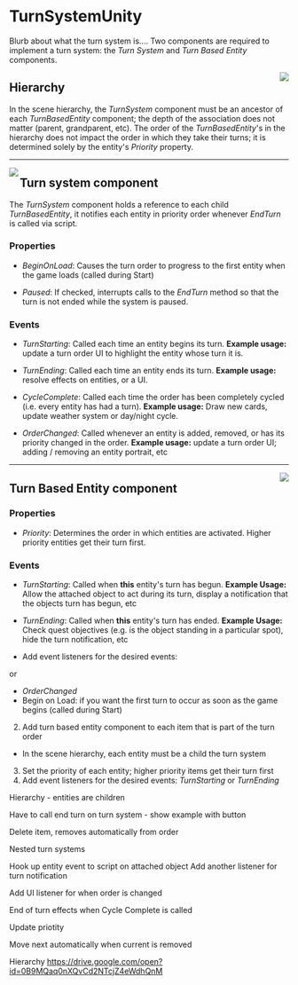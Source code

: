 # TurnSystemUnity

Blurb about what the turn system is....
Two components are required to implement a turn system: the _Turn System_ and _Turn Based Entity_ components.






<img align="right" src="https://drive.google.com/uc?export=view&id=0B9MQaq0nXQvCd2NTcjZ4eWdhQnM">

## Hierarchy
In the scene hierarchy, the _TurnSystem_ component must be an ancestor of each _TurnBasedEntity_ component; the depth of the association does not matter (parent, grandparent, etc). The order of the _TurnBasedEntity_'s in the hierarchy does not impact the order in which they take their turns; it is determined solely by the entity's _Priority_ property.

---

<img align="left" src="https://drive.google.com/uc?export=view&id=0B9MQaq0nXQvCd1ZzZ05LRHZQTG8">

## Turn system component
The _TurnSystem_ component holds a reference to each child _TurnBasedEntity_, it notifies each entity in priority order whenever _EndTurn_ is called via script.

### Properties
- _BeginOnLoad_: Causes the turn order to progress to the first entity when the game loads (called during Start)

- _Paused_: If checked, interrupts calls to the _EndTurn_ method so that the turn is not ended while the system is paused.

### Events
- _TurnStarting_: Called each time an entity begins its turn. __Example usage:__ update a turn order UI to highlight the entity whose turn it is.

- _TurnEnding_: Called each time an entity ends its turn. __Example usage:__ resolve effects on entities, or a UI.

- _CycleComplete_: Called each time the order has been completely cycled (i.e. every entity has had a turn). __Example usage:__ Draw new cards, update weather system or day/night cycle.

- _OrderChanged_: Called whenever an entity is added, removed, or has its priority changed in the order. __Example usage:__ update a turn order UI; adding / removing an entity portrait, etc 

---

<img align="right" src="https://drive.google.com/uc?export=view&id=0B9MQaq0nXQvCNjQxa2t2VC1sdFk">

## Turn Based Entity component

### Properties

- _Priority_: Determines the order in which entities are activated. Higher priority entities get their turn first.

### Events

- _TurnStarting_: Called when __this__ entity's turn has begun. __Example Usage:__ Allow the attached object to act during its turn, display a notification that the objects turn has begun, etc

- _TurnEnding_: Called when __this__ entity's turn has ended. __Example Usage:__ Check quest objectives (e.g. is the object standing in a particular spot), hide the turn notification, etc



- Add event listeners for the desired events: 


 or 
- _OrderChanged_
- Begin on Load: if you want the first turn to occur as soon as the game begins (called during Start)

2. Add turn based entity component to each item that is part of the turn order
- In the scene hierarchy, each entity must be a child the turn system
3. Set the priority of each entity; higher priority items get their turn first
4. Add event listeners for the desired events: _TurnStarting_ or _TurnEnding_


Hierarchy - entities are children

Have to call end turn on turn system - show example with button

Delete item, removes automatically from order

Nested turn systems

Hook up entity event to script on attached object
Add another listener for turn notification

Add UI listener for when order is changed

End of turn effects when Cycle Complete is called

Update priotity

Move next automatically when current is removed



Hierarchy
https://drive.google.com/open?id=0B9MQaq0nXQvCd2NTcjZ4eWdhQnM
